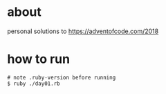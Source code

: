 # about
personal solutions to https://adventofcode.com/2018 

# how to run
```
# note .ruby-version before running
$ ruby ./day01.rb
```
